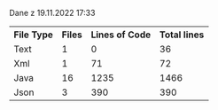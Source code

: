 Dane z 19.11.2022 17:33

<table id="results" class="table table-striped">
<tbody>
  <tr>
    <th>File Type</th>
    <th>Files</th>
    <th>Lines of Code</th>
    <th>Total lines</th>
  </tr>
  <tr>
    <td>Text</td>
    <td>1</td>
    <td>0</td>
    <td>36</td>
  </tr>
  <tr>
    <td>Xml</td>
    <td>1</td>
    <td>71</td>
    <td>72</td>
  </tr>
  <tr>
    <td>Java</td>
    <td>16</td>
    <td>1235</td>
    <td>1466</td>
  </tr>
  <tr>
    <td>Json</td>
    <td>3</td>
    <td>390</td>
    <td>390</td>
  </tr>
</tbody>
</table>
